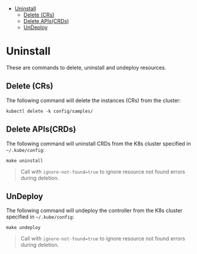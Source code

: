 - [Uninstall](#uninstall)
  - [Delete (CRs)](#delete-crs)
  - [Delete APIs(CRDs)](#delete-apiscrds)
  - [UnDeploy](#undeploy)

# Uninstall

These are commands to delete, uninstall and undeploy resources.

## Delete (CRs)

The following command will delete the instances (CRs) from the cluster:

```console
kubectl delete -k config/samples/
```

## Delete APIs(CRDs)

The following command will uninstall CRDs from the K8s cluster specified in `~/.kube/config`:

```console
make uninstall
```

> Call with `ignore-not-found=true` to ignore resource not found errors during deletion.

## UnDeploy

The following command will undeploy the controller from the K8s cluster specified in `~/.kube/config`:

```console
make undeploy
```

> Call with `ignore-not-found=true` to ignore resource not found errors during deletion.
